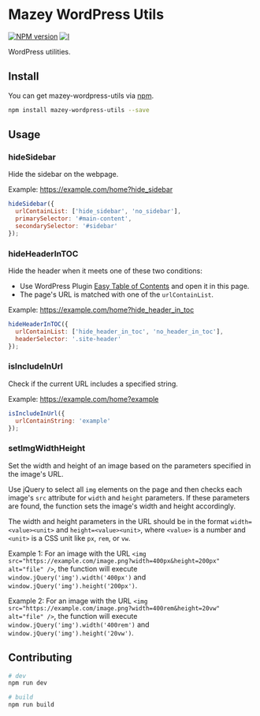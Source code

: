 # Mazey WordPress Utils

[![NPM version][npm-image]][npm-url]
[![l][l-image]][l-url]

[npm-image]: https://img.shields.io/npm/v/mazey-wordpress-utils
[npm-url]: https://npmjs.org/package/mazey-wordpress-utils
[l-image]: https://img.shields.io/npm/l/mazey-wordpress-utils
[l-url]: https://github.com/chengchuu/mazey-wordpress-utils

WordPress utilities.

## Install

You can get mazey-wordpress-utils via [npm](https://www.npmjs.com/package/mazey-wordpress-utils).

```bash
npm install mazey-wordpress-utils --save
```

## Usage

### hideSidebar

Hide the sidebar on the webpage.

Example: <https://example.com/home?hide_sidebar>

```javascript
hideSidebar({
  urlContainList: ['hide_sidebar', 'no_sidebar'],
  primarySelector: '#main-content',
  secondarySelector: '#sidebar'
});
```

### hideHeaderInTOC

Hide the header when it meets one of these two conditions:

- Use WordPress Plugin [Easy Table of Contents](https://wordpress.org/plugins/easy-table-of-contents/) and open it in this page.
- The page's URL is matched with one of the `urlContainList`.

Example: <https://example.com/home?hide_header_in_toc>

```javascript
hideHeaderInTOC({
  urlContainList: ['hide_header_in_toc', 'no_header_in_toc'],
  headerSelector: '.site-header'
});
```

### isIncludeInUrl

Check if the current URL includes a specified string.

Example: <https://example.com/home?example>

```javascript
isIncludeInUrl({
  urlContainString: 'example'
});
```

### setImgWidthHeight

Set the width and height of an image based on the parameters specified in the image's URL.

Use jQuery to select all `img` elements on the page and then checks each image's `src` attribute for `width` and `height` parameters. If these parameters are found, the function sets the image's width and height accordingly.

The width and height parameters in the URL should be in the format `width=<value><unit>` and `height=<value><unit>`, where `<value>` is a number and `<unit>` is a CSS unit like `px`, `rem`, or `vw`.

Example 1:
For an image with the URL `<img src="https://example.com/image.png?width=400px&height=200px" alt="file" />`, the function will execute `window.jQuery('img').width('400px')` and `window.jQuery('img').height('200px')`.

Example 2:
For an image with the URL `<img src="https://example.com/image.png?width=400rem&height=20vw" alt="file" />`, the function will execute `window.jQuery('img').width('400rem')` and `window.jQuery('img').height('20vw')`.

## Contributing

```bash
# dev
npm run dev

# build
npm run build
```
